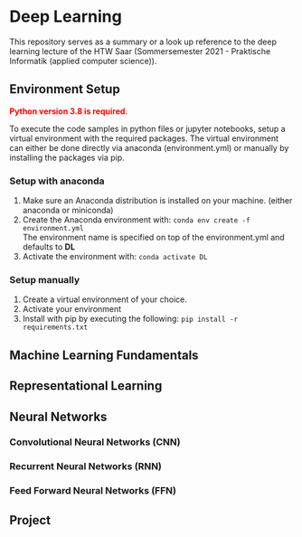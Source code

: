 # Deep Learning

This repository serves as a summary or a look up reference to the deep learning lecture of the HTW Saar (Sommersemester 2021 - Praktische Informatik (applied computer science)).

## Environment Setup

<span style="color:red">**Python version 3.8 is required**</span>.

To execute the code samples in python files or jupyter notebooks, setup a virtual environment with the required packages. The virtual environment can either be done directly via anaconda (environment.yml) or manually by installing the packages via pip.

### Setup with anaconda

1. Make sure an Anaconda distribution is installed on your machine. (either anaconda or miniconda)
2. Create the Anaconda environment with:
   `conda env create -f environment.yml`  
   The environment name is specified on top of the environment.yml and defaults to **DL**
3. Activate the environment with:
   `conda activate DL`

### Setup manually

1. Create a virtual environment of your choice.
2. Activate your environment
3. Install with pip by executing the following:
   `pip install -r requirements.txt`

## Machine Learning Fundamentals

## Representational Learning

## Neural Networks

### Convolutional Neural Networks (CNN)

### Recurrent Neural Networks (RNN)

### Feed Forward Neural Networks (FFN)

## Project
